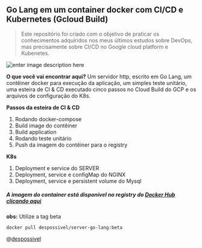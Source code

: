 ## Go Lang em um container docker com CI/CD e Kubernetes (Gcloud Build) 

> Este repositório foi criado com o objetivo de praticar os conhecimentos adquiridos nos meus últimos estudos sobre DevOps, mas precisamente sobre CI/CD no Google cloud platform e Kubenetes.

![enter image description here](https://miro.medium.com/max/3284/1*dgWpWWIZPR_QASrzMRqF8w.png) 

**O que você vai encontrar aqui?**  Um servidor http, escrito em Go Lang, um contêiner docker para execução da aplicação, um simples teste unitário, uma esteira de CI & CD executado cinco passos no Cloud Build do GCP e os arquivos de configuração do K8s. 

**Passos da esteira de CI & CD**

 1. Rodando docker-compose
 2. Build image do contêiner
 3. Build application
 4. Rodando teste unitário 
 5. Push da imagem do contêiner para o registry


**K8s**

 1. Deployment e service do SERVER
 2. Deployment, service e configMap do NGINX 
 3. Deployment, service e persistent volume do Mysql





##### A imagem do container está disponível no registry do [Docker Hub clicando aqui](https://hub.docker.com/r/despossivel/server-go-lang)


**obs:** Utilize a tag beta

`
docker pull despossivel/server-go-lang:beta
`



@[despossivel](http://instagram.com/despossivel)